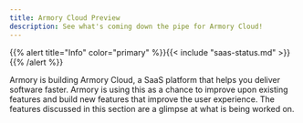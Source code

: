 ```yaml
---
title: Armory Cloud Preview
description: See what's coming down the pipe for Armory Cloud!
---
```


{{% alert title="Info" color="primary" %}}{{< include "saas-status.md" >}}{{% /alert %}}

Armory is building Armory Cloud, a SaaS platform that helps you deliver software faster. Armory is using this as a chance to improve upon existing features and build new features that improve the user experience. The features discussed in this section are a glimpse at what is being worked on.